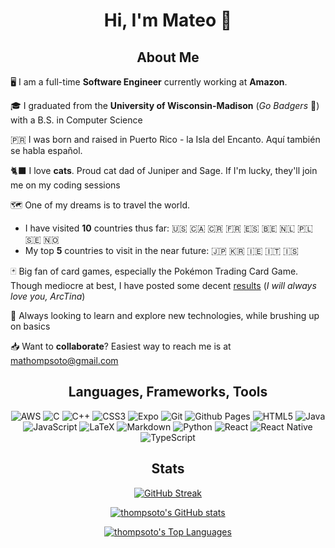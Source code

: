 <h1 align="center">Hi, I'm Mateo 👋</h1>

<h2 align="center">About Me</h2>

🖥️ I am a full-time **Software Engineer** currently working at **Amazon**.

🎓 I graduated from the **University of Wisconsin-Madison** (*Go Badgers* 🦡) with a B.S. in Computer Science

🇵🇷 I was born and raised in Puerto Rico - la Isla del Encanto. Aquí también se habla español.

🐈‍⬛ I love **cats**. Proud cat dad of Juniper and Sage. If I'm lucky, they'll join me on my coding sessions

🗺️ One of my dreams is to travel the world.
  * I have visited **10** countries thus far: 🇺🇸 🇨🇦 🇨🇷 🇫🇷 🇪🇸 🇧🇪 🇳🇱 🇵🇱 🇸🇪 🇳🇴
  * My top **5** countries to visit in the near future: 🇯🇵 🇰🇷 🇮🇪 🇮🇹 🇮🇸

🃏 Big fan of card games, especially the Pokémon Trading Card Game. Though mediocre at best, I have posted some decent [results](https://limitlesstcg.com/players/5012) (*I will always love you, ArcTina*)

💭 Always looking to learn and explore new technologies, while brushing up on basics

📥 Want to **collaborate**? Easiest way to reach me is at [mathompsoto@gmail.com](mailto:mathompsoto@gmail.com)

<h2 align="center">Languages, Frameworks, Tools</h2>
<div align="center">
 
  ![AWS](https://img.shields.io/badge/AWS-%23FF9900.svg?style=for-the-badge&logo=amazon-aws&logoColor=white)
  ![C](https://img.shields.io/badge/c-%2300599C.svg?style=for-the-badge&logo=c&logoColor=white)
  ![C++](https://img.shields.io/badge/c++-%2300599C.svg?style=for-the-badge&logo=c%2B%2B&logoColor=white) 
  ![CSS3](https://img.shields.io/badge/css3-%231572B6.svg?style=for-the-badge&logo=css3&logoColor=white)
  ![Expo](https://img.shields.io/badge/expo-1C1E24?style=for-the-badge&logo=expo&logoColor=#D04A37)
  ![Git](https://img.shields.io/badge/git-%23F05033.svg?style=for-the-badge&logo=git&logoColor=white)
  ![Github Pages](https://img.shields.io/badge/github%20pages-121013?style=for-the-badge&logo=github&logoColor=white) 
  ![HTML5](https://img.shields.io/badge/html5-%23E34F26.svg?style=for-the-badge&logo=html5&logoColor=white)
  ![Java](https://img.shields.io/badge/java-%23ED8B00.svg?style=for-the-badge&logo=openjdk&logoColor=white)
  ![JavaScript](https://img.shields.io/badge/javascript-%23323330.svg?style=for-the-badge&logo=javascript&logoColor=%23F7DF1E)
  ![LaTeX](https://img.shields.io/badge/latex-%23008080.svg?style=for-the-badge&logo=latex&logoColor=white)
  ![Markdown](https://img.shields.io/badge/markdown-%23000000.svg?style=for-the-badge&logo=markdown&logoColor=white)
  ![Python](https://img.shields.io/badge/python-3670A0?style=for-the-badge&logo=python&logoColor=ffdd54)
  ![React](https://img.shields.io/badge/react-%2320232a.svg?style=for-the-badge&logo=react&logoColor=%2361DAFB)
  ![React Native](https://img.shields.io/badge/react_native-%2320232a.svg?style=for-the-badge&logo=react&logoColor=%2361DAFB) 
  ![TypeScript](https://img.shields.io/badge/typescript-%23007ACC.svg?style=for-the-badge&logo=typescript&logoColor=white)  
  
</div>

<h2 align="center">Stats</h2>
<div align="center">
 
 [![GitHub Streak](https://streak-stats.demolab.com?user=thompsoto&theme=dark)](https://git.io/streak-stats)
 
 [![thompsoto's GitHub stats](https://github-readme-stats.vercel.app/api?username=thompsoto&theme=dracula)](https://github.com/anuraghazra/github-readme-stats)
 
 [![thompsoto's Top Languages](https://github-readme-stats.vercel.app/api/top-langs/?username=thompsoto&theme=dracula)](https://github.com/anuraghazra/github-readme-stats)
 
</div>

